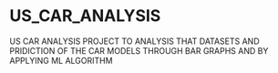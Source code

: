 # US_CAR_ANALYSIS
US CAR ANALYSIS PROJECT TO ANALYSIS THAT DATASETS AND PRIDICTION OF THE CAR MODELS THROUGH BAR GRAPHS AND BY APPLYING ML ALGORITHM
